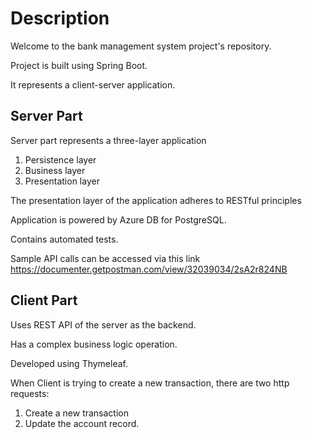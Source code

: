 # Description

Welcome to the bank management system project's repository. 

Project is built using Spring Boot. 

It represents a client-server application. 

## Server Part

Server part represents a three-layer application
1. Persistence layer
2. Business layer
3. Presentation layer

The presentation layer of the application adheres to RESTful principles

Application is powered by Azure DB for PostgreSQL.

Contains automated tests.

Sample API calls can be accessed via this link https://documenter.getpostman.com/view/32039034/2sA2r824NB

## Client Part

Uses REST API of the server as the backend.

Has a complex business logic operation.

Developed using Thymeleaf.

When Client is trying to create a new transaction, there are two http requests:

1. Create a new transaction
2. Update the account record.